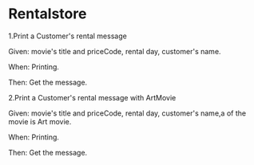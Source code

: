 # Rentalstore
1.Print a Customer's rental message

Given: movie's title and priceCode, rental day, customer's name.

When: Printing.

Then: Get the message.

2.Print a Customer's rental message with ArtMovie

Given: movie's title and priceCode, rental day, customer's name,a of the movie is Art movie.

When: Printing.

Then: Get the message.
